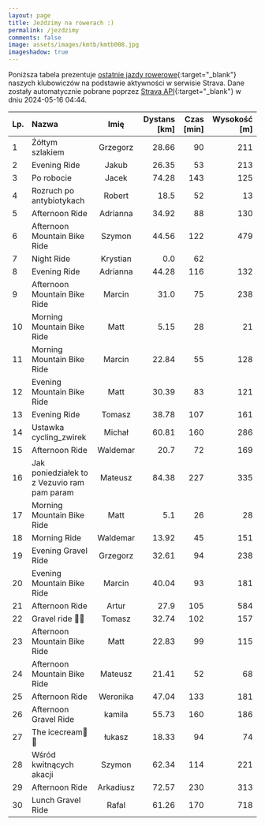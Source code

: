 ```yaml
---
layout: page
title: Jeździmy na rowerach :)
permalink: /jezdzimy
comments: false
image: assets/images/kmtb/kmtb008.jpg
imageshadow: true
---
```


Poniższa tabela prezentuje [ostatnie jazdy rowerowe](https://www.strava.com/clubs/336381){:target="_blank"} naszych klubowiczów na podstawie aktywności w serwisie Strava. Dane zostały automatycznie pobrane poprzez [Strava API](https://developers.strava.com/docs/reference/#api-Clubs-getClubActivitiesById){:target="_blank"} w dniu 2024-05-16 04:44.

Lp. | Nazwa | Imię | Dystans [km] | Czas [min] | Wysokość [m]
:--- | :--- | :---: | ---: | ---: | ---:
1|Żółtym szlakiem|Grzegorz|28.66|90|211
2|Evening Ride|Jakub|26.35|53|213
3|Po robocie|Jacek|74.28|143|125
4|Rozruch po antybiotykach|Robert|18.5|52|13
5|Afternoon Ride|Adrianna|34.92|88|130
6|Afternoon Mountain Bike Ride|Szymon|44.56|122|479
7|Night Ride|Krystian|0.0|62|
8|Evening Ride|Adrianna|44.28|116|132
9|Afternoon Mountain Bike Ride|Marcin|31.0|75|238
10|Morning Mountain Bike Ride|Matt|5.15|28|21
11|Morning Mountain Bike Ride|Marcin|22.84|55|128
12|Evening Mountain Bike Ride|Matt|30.39|83|121
13|Evening Ride|Tomasz|38.78|107|161
14|Ustawka cycling_zwirek|Michał|60.81|160|286
15|Afternoon Ride|Waldemar|20.7|72|169
16|Jak poniedziałek to z Vezuvio ram pam param|Mateusz|84.38|227|335
17|Morning Mountain Bike Ride|Matt|5.1|26|28
18|Morning Ride|Waldemar|13.92|45|151
19|Evening Gravel Ride|Grzegorz|32.61|94|238
20|Evening Mountain Bike Ride|Marcin|40.04|93|181
21|Afternoon Ride|Artur|27.9|105|584
22|Gravel ride 💪🏻|Tomasz|32.74|102|157
23|Afternoon Mountain Bike Ride|Matt|22.83|99|115
24|Afternoon Mountain Bike Ride|Mateusz|21.41|52|68
25|Afternoon Ride|Weronika|47.04|133|181
26|Afternoon Gravel Ride|kamila|55.73|160|186
27|The icecream🍦🥤|łukasz|18.33|94|74
28|Wśród kwitnących akacji|Szymon|62.34|114|221
29|Afternoon Ride|Arkadiusz|72.57|230|313
30|Lunch Gravel Ride|Rafal|61.26|170|718
